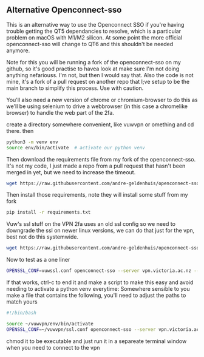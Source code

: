 ## Alternative Openconnect-sso

This is an alternative way to use the Openconnect SSO if you're having trouble getting the QT5 dependancies to resolve, which is a particular problem on macOS with M1/M2 silicon.  At some point the more official openconnect-sso will change to QT6 and this shouldn't be needed anymore.

Note for this you will be running a fork of the openconnect-sso on my github, so it's good practise to havea look at make sure I'm not doing anything nefariouss.  I'm not, but then I would say that.  Also the code is not mine, it's a fork of a pull request on another repo that I;ve setup to be the main branch to simplify this process.  Use with caution.

You'll also need a new version of chrome or chromium-browser to do this as we'll be using selenium to drive a webbrowser (in this case a chromelike browser) to handle the web part of the 2fa.

create a directory somewhere convenient, like vuwvpn or omething and cd there.
then
```bash
python3 -m venv env
source env/bin/activate  # activate our python venv
```
Then download the requirements file from my fork of the openconnect-sso.  It's not my code, I just made a repo from a pull request that hasn't been merged in yet, but we need to increase the timeout.
```bash
wget https://raw.githubusercontent.com/andre-geldenhuis/openconnect-sso/master/requirements.txt 
```

Then install those requirements, note they will install some stuff from my fork
```bash
pip install -r requirements.txt
```
Vuw's ssl stuff on the VPN 2fa uses an old ssl config so we need to downgrade the ssl on newer linux versions, we can do that just for the vpn, best not do this systemwide.
```bash
wget https://raw.githubusercontent.com/andre-geldenhuis/openconnect-sso/master/vuwssl.conf
```
Now to test as a one liner
```bash
OPENSSL_CONF=vuwssl.conf openconnect-sso --server vpn.victoria.ac.nz --user andre.geldenhuis@vuw.ac.nz 
```
If that works, ctrl-c to end it and make a script to make this easy and avoid needing to activate a python venv everytime:
Somewhere sensible to you make a file that contains the following, you'll need to adjust the paths to match yours
```bash
#!/bin/bash

source ~/vuwvpn/env/bin/activate
OPENSSL_CONF=~/vuwvpn/ssl.conf openconnect-sso --server vpn.victoria.ac.nz --user <firstname>.<lastname>@vuw.ac.nz 
```
chmod it to be executable and just run it in a separeate terminal window when you need to connect to the vpn
